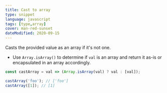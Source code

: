 ```yaml
---
title: Cast to array
type: snippet
language: javascript
tags: [type,array]
cover: man-red-sunset
dateModified: 2020-09-15
---
```


Casts the provided value as an array if it's not one.

- Use `Array.isArray()` to determine if `val` is an array and return it as-is or encapsulated in an array accordingly.

```js
const castArray = val => (Array.isArray(val) ? val : [val]);

castArray('foo'); // ['foo']
castArray([1]); // [1]
```
